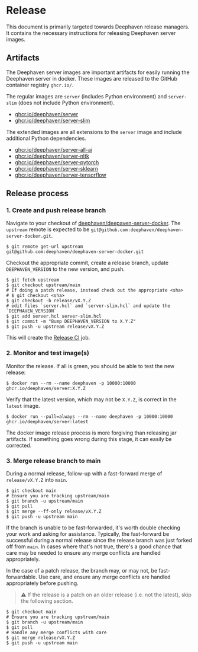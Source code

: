 # Release

This document is primarily targeted towards Deephaven release managers.
It contains the necessary instructions for releasing Deephaven server images.

## Artifacts

The Deephaven server images are important artifacts for easily running the Deephaven server in docker.
These images are released to the GitHub container registry `ghcr.io/`.

The regular images are `server` (includes Python environment) and `server-slim` (does not include Python environment).
* [ghcr.io/deephaven/server](https://github.com/deephaven/deephaven-core/pkgs/container/server)
* [ghcr.io/deephaven/server-slim](https://github.com/deephaven/deephaven-core/pkgs/container/server-slim)

The extended images are all extensions to the `server` image and include additional Python dependencies.
* [ghcr.io/deephaven/server-all-ai](https://github.com/deephaven/deephaven-core/pkgs/container/server-all-ai)
* [ghcr.io/deephaven/server-nltk](https://github.com/deephaven/deephaven-core/pkgs/container/server-nltk)
* [ghcr.io/deephaven/server-pytorch](https://github.com/deephaven/deephaven-core/pkgs/container/server-pytorch)
* [ghcr.io/deephaven/server-sklearn](https://github.com/deephaven/deephaven-core/pkgs/container/server-sklearn)
* [ghcr.io/deephaven/server-tensorflow](https://github.com/deephaven/deephaven-core/pkgs/container/server-tensorflow)

## Release process

### 1. Create and push release branch
Navigate to your checkout of [deephaven/deepaven-server-docker](https://github.com/deephaven/deephaven-server-docker).
The `upstream` remote is expected to be `git@github.com:deephaven/deephaven-server-docker.git`.

```shell
$ git remote get-url upstream
git@github.com:deephaven/deephaven-server-docker.git
```

Checkout the appropriate commit, create a release branch, update `DEEPHAVEN_VERSION` to the new version, and push.

```shell
$ git fetch upstream
$ git checkout upstream/main
# If doing a patch release, instead check out the appropriate <sha>
# $ git checkout <sha>
$ git checkout -b release/vX.Y.Z
# edit files `server.hcl` and `server-slim.hcl` and update the `DEEPHAVEN_VERSION`
$ git add server.hcl server-slim.hcl
$ git commit -m "Bump DEEPHAVEN_VERSION to X.Y.Z"
$ git push -u upstream release/vX.Y.Z
```

This will create the [Release CI](https://github.com/deephaven/deephaven-server-docker/actions/workflows/release-ci.yml) job.

### 2. Monitor and test image(s)

Monitor the release.
If all is green, you should be able to test the new release:

```shell
$ docker run --rm --name deephaven -p 10000:10000 ghcr.io/deephaven/server:X.Y.Z
```
Verify that the latest version, which may not be `X.Y.Z`, is correct in the `latest` image.

```shell
$ docker run --pull=always --rm --name deephaven -p 10000:10000 ghcr.io/deephaven/server:latest
```

The docker image release process is more forgiving than releasing jar artifacts.
If something goes wrong during this stage, it can easily be corrected.

### 3. Merge release branch to main

During a normal release, follow-up with a fast-forward merge of `release/vX.Y.Z` into `main`.

```shell
$ git checkout main
# Ensure you are tracking upstream/main
$ git branch -u upstream/main
$ git pull
$ git merge --ff-only release/vX.Y.Z
$ git push -u upstream main
```

If the branch is unable to be fast-forwarded, it's worth double checking your work and asking for assistance. 
Typically, the fast-forward be successful during a normal release since the release branch was just forked off from `main`.
In cases where that's not true, there's a good chance that care may be needed to ensure any merge conflicts are handled appropriately.

In the case of a patch release, the branch may, or may not, be fast-forwardable.
Use care, and ensure any merge conflicts are handled appropriately before pushing.

> :warning: If the release is a patch on an older release (i.e. not the latest), skip the following section.

```shell
$ git checkout main
# Ensure you are tracking upstream/main
$ git branch -u upstream/main
$ git pull
# Handle any merge conflicts with care
$ git merge release/vX.Y.Z
$ git push -u upstream main
```
